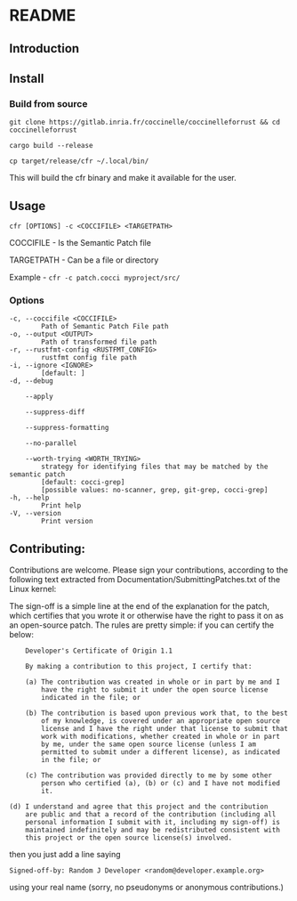 # README

## Introduction

## Install

### Build from source

`git clone https://gitlab.inria.fr/coccinelle/coccinelleforrust && cd coccinelleforrust`

`cargo build --release`

`cp target/release/cfr ~/.local/bin/`

This will build the cfr binary and make it available for the user.

## Usage

    cfr [OPTIONS] -c <COCCIFILE> <TARGETPATH>


COCCIFILE - Is the Semantic Patch file

TARGETPATH - Can be a file or directory

Example - `cfr -c patch.cocci myproject/src/`

### Options

    -c, --coccifile <COCCIFILE>
            Path of Semantic Patch File path
    -o, --output <OUTPUT>
            Path of transformed file path
    -r, --rustfmt-config <RUSTFMT_CONFIG>
            rustfmt config file path
    -i, --ignore <IGNORE>
            [default: ]
    -d, --debug
            
        --apply
            
        --suppress-diff
            
        --suppress-formatting
            
        --no-parallel
            
        --worth-trying <WORTH_TRYING>
            strategy for identifying files that may be matched by the semantic patch 
            [default: cocci-grep] 
            [possible values: no-scanner, grep, git-grep, cocci-grep]
    -h, --help
            Print help
    -V, --version
            Print version

## Contributing:

Contributions are welcome.  Please sign your contributions, according to
the following text extracted from Documentation/SubmittingPatches.txt of
the Linux kernel:

The sign-off is a simple line at the end of the explanation for the
patch, which certifies that you wrote it or otherwise have the right to
pass it on as an open-source patch.  The rules are pretty simple: if you
can certify the below:

        Developer's Certificate of Origin 1.1

        By making a contribution to this project, I certify that:

        (a) The contribution was created in whole or in part by me and I
            have the right to submit it under the open source license
            indicated in the file; or

        (b) The contribution is based upon previous work that, to the best
            of my knowledge, is covered under an appropriate open source
            license and I have the right under that license to submit that
            work with modifications, whether created in whole or in part
            by me, under the same open source license (unless I am
            permitted to submit under a different license), as indicated
            in the file; or

        (c) The contribution was provided directly to me by some other
            person who certified (a), (b) or (c) and I have not modified
            it.

	(d) I understand and agree that this project and the contribution
	    are public and that a record of the contribution (including all
	    personal information I submit with it, including my sign-off) is
	    maintained indefinitely and may be redistributed consistent with
	    this project or the open source license(s) involved.

then you just add a line saying

	Signed-off-by: Random J Developer <random@developer.example.org>

using your real name (sorry, no pseudonyms or anonymous contributions.)
